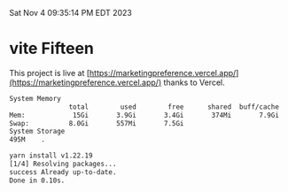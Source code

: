 Sat Nov  4 09:35:14 PM EDT 2023

# vite Fifteen


This project is live at [https://marketingpreference.vercel.app/](https://marketingpreference.vercel.app/) thanks to Vercel.

```bash
System Memory
               total        used        free      shared  buff/cache   available
Mem:            15Gi       3.9Gi       3.4Gi       374Mi       7.9Gi        10Gi
Swap:          8.0Gi       557Mi       7.5Gi
System Storage
495M	.
```
```bash
yarn install v1.22.19
[1/4] Resolving packages...
success Already up-to-date.
Done in 0.10s.
```
